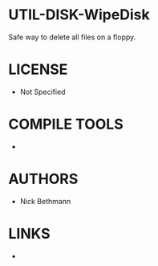 # UTIL-DISK-WipeDisk
Safe way to delete all files on a floppy.

LICENSE
===============
* Not Specified

COMPILE TOOLS
===============
* 
 
AUTHORS
===============
* Nick Bethmann

LINKS
===============
* 
